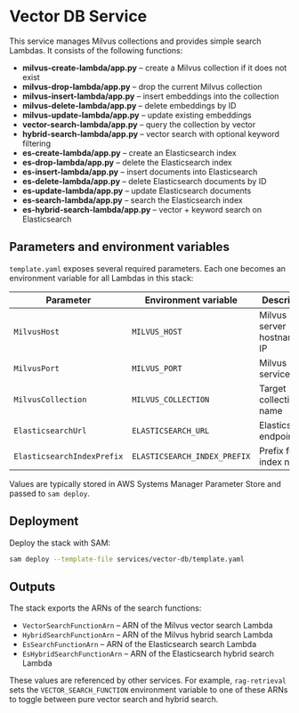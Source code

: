 # Vector DB Service

This service manages Milvus collections and provides simple search Lambdas. It consists of the following functions:

- **milvus-create-lambda/app.py** – create a Milvus collection if it does not exist
- **milvus-drop-lambda/app.py** – drop the current Milvus collection
- **milvus-insert-lambda/app.py** – insert embeddings into the collection
- **milvus-delete-lambda/app.py** – delete embeddings by ID
- **milvus-update-lambda/app.py** – update existing embeddings
- **vector-search-lambda/app.py** – query the collection by vector
- **hybrid-search-lambda/app.py** – vector search with optional keyword filtering
- **es-create-lambda/app.py** – create an Elasticsearch index
- **es-drop-lambda/app.py** – delete the Elasticsearch index
- **es-insert-lambda/app.py** – insert documents into Elasticsearch
- **es-delete-lambda/app.py** – delete Elasticsearch documents by ID
- **es-update-lambda/app.py** – update Elasticsearch documents
- **es-search-lambda/app.py** – search the Elasticsearch index
- **es-hybrid-search-lambda/app.py** – vector + keyword search on Elasticsearch

## Parameters and environment variables

`template.yaml` exposes several required parameters. Each one becomes an environment variable for all Lambdas in this stack:

| Parameter        | Environment variable | Description                  |
| ---------------- | -------------------- | ---------------------------- |
| `MilvusHost`     | `MILVUS_HOST`        | Milvus server hostname or IP |
| `MilvusPort`     | `MILVUS_PORT`        | Milvus service port          |
| `MilvusCollection` | `MILVUS_COLLECTION` | Target collection name       |
| `ElasticsearchUrl` | `ELASTICSEARCH_URL` | Elasticsearch endpoint       |
| `ElasticsearchIndexPrefix` | `ELASTICSEARCH_INDEX_PREFIX` | Prefix for index names |

Values are typically stored in AWS Systems Manager Parameter Store and passed to `sam deploy`.

## Deployment

Deploy the stack with SAM:

```bash
sam deploy --template-file services/vector-db/template.yaml
```

## Outputs

The stack exports the ARNs of the search functions:

- `VectorSearchFunctionArn` – ARN of the Milvus vector search Lambda
- `HybridSearchFunctionArn` – ARN of the Milvus hybrid search Lambda
- `EsSearchFunctionArn` – ARN of the Elasticsearch search Lambda
- `EsHybridSearchFunctionArn` – ARN of the Elasticsearch hybrid search Lambda

These values are referenced by other services. For example, `rag-retrieval`
sets the `VECTOR_SEARCH_FUNCTION` environment variable to one of these ARNs to
toggle between pure vector search and hybrid search.
